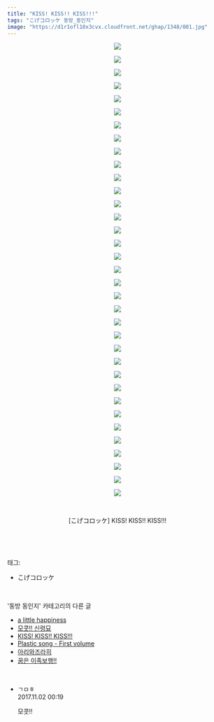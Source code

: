```yaml
---
title: "KISS! KISS!! KISS!!!"
tags: "こげコロッケ 동방_동인지"
image: "https://d1r1ofl10x3cvx.cloudfront.net/ghap/1348/001.jpg"
---
```

<div class="article">
<p style="text-align: center; clear: none; float: none;"><img src="{{ site.imgserver7 }}/ghap/1348/001.jpg"/></p>
<p style="text-align: center; clear: none; float: none;"><img src="{{ site.imgserver7 }}/ghap/1348/002.jpg"/></p>
<p style="text-align: center; clear: none; float: none;"><img src="{{ site.imgserver7 }}/ghap/1348/003.jpg"/></p>
<p style="text-align: center; clear: none; float: none;"><img src="{{ site.imgserver7 }}/ghap/1348/004.jpg"/></p>
<p style="text-align: center; clear: none; float: none;"><img src="{{ site.imgserver7 }}/ghap/1348/005.jpg"/></p>
<p style="text-align: center; clear: none; float: none;"><img src="{{ site.imgserver7 }}/ghap/1348/006.jpg"/></p>
<p style="text-align: center; clear: none; float: none;"><img src="{{ site.imgserver7 }}/ghap/1348/007.jpg"/></p>
<p style="text-align: center; clear: none; float: none;"><img src="{{ site.imgserver7 }}/ghap/1348/008.jpg"/></p>
<p style="text-align: center; clear: none; float: none;"><img src="{{ site.imgserver7 }}/ghap/1348/009.jpg"/></p>
<p style="text-align: center; clear: none; float: none;"><img src="{{ site.imgserver7 }}/ghap/1348/010.jpg"/></p>
<p style="text-align: center; clear: none; float: none;"><img src="{{ site.imgserver7 }}/ghap/1348/011.jpg"/></p>
<p style="text-align: center; clear: none; float: none;"><img src="{{ site.imgserver7 }}/ghap/1348/012.jpg"/></p>
<p style="text-align: center; clear: none; float: none;"><img src="{{ site.imgserver7 }}/ghap/1348/013.jpg"/></p>
<p style="text-align: center; clear: none; float: none;"><img src="{{ site.imgserver7 }}/ghap/1348/014.jpg"/></p>
<p style="text-align: center; clear: none; float: none;"><img src="{{ site.imgserver7 }}/ghap/1348/015.jpg"/></p>
<p style="text-align: center; clear: none; float: none;"><img src="{{ site.imgserver7 }}/ghap/1348/016.jpg"/></p>
<p style="text-align: center; clear: none; float: none;"><img src="{{ site.imgserver7 }}/ghap/1348/017.jpg"/></p>
<p style="text-align: center; clear: none; float: none;"><img src="{{ site.imgserver7 }}/ghap/1348/018.jpg"/></p>
<p style="text-align: center; clear: none; float: none;"><img src="{{ site.imgserver7 }}/ghap/1348/019.jpg"/></p>
<p style="text-align: center; clear: none; float: none;"><img src="{{ site.imgserver7 }}/ghap/1348/020.jpg"/></p>
<p style="text-align: center; clear: none; float: none;"><img src="{{ site.imgserver7 }}/ghap/1348/021.jpg"/></p>
<p style="text-align: center; clear: none; float: none;"><img src="{{ site.imgserver7 }}/ghap/1348/022.jpg"/></p>
<p style="text-align: center; clear: none; float: none;"><img src="{{ site.imgserver7 }}/ghap/1348/023.jpg"/></p>
<p style="text-align: center; clear: none; float: none;"><img src="{{ site.imgserver7 }}/ghap/1348/024.jpg"/></p>
<p style="text-align: center; clear: none; float: none;"><img src="{{ site.imgserver7 }}/ghap/1348/025.jpg"/></p>
<p style="text-align: center; clear: none; float: none;"><img src="{{ site.imgserver7 }}/ghap/1348/026.jpg"/></p>
<p style="text-align: center; clear: none; float: none;"><img src="{{ site.imgserver7 }}/ghap/1348/027.jpg"/></p>
<p style="text-align: center; clear: none; float: none;"><img src="{{ site.imgserver7 }}/ghap/1348/028.jpg"/></p>
<p style="text-align: center; clear: none; float: none;"><img src="{{ site.imgserver7 }}/ghap/1348/029.jpg"/></p>
<p style="text-align: center; clear: none; float: none;"><img src="{{ site.imgserver7 }}/ghap/1348/030.jpg"/></p>
<p style="text-align: center; clear: none; float: none;"><img src="{{ site.imgserver7 }}/ghap/1348/031.jpg"/></p>
<p style="text-align: center; clear: none; float: none;"><img src="{{ site.imgserver7 }}/ghap/1348/032.jpg"/></p>
<p style="text-align: center; clear: none; float: none;"><img src="{{ site.imgserver7 }}/ghap/1348/033.jpg"/></p>
<p style="text-align: center; clear: none; float: none;"><img src="{{ site.imgserver7 }}/ghap/1348/034.jpg"/></p>
<p style="text-align: center; clear: none; float: none;"><img src="{{ site.imgserver7 }}/ghap/1348/035.jpg"/></p>
<p style="text-align: center; clear: none; float: none;"><br/></p>
<p style="text-align: center; clear: none; float: none;">[こげコロッケ] KISS! KISS!! KISS!!!</p>
<p><br/></p>
</div><br/>
<div class="tagTrail">
<p>태그: </p>
<ul>
<li>こげコロッケ</li>
</ul>
</div><br/>
<div class="another">
<p>'동방 동인지' 카테고리의 다른 글</p>
<ul>
<li><a href="/ghap_1350">a little happiness</a></li>
<li><a href="/ghap_1349">모콧!! 신령묘</a></li>
<li><a href="/ghap_1348">KISS! KISS!! KISS!!!</a></li>
<li><a href="/ghap_1347">Plastic song - First volume</a></li>
<li><a href="/ghap_1346">아리와즈라히</a></li>
<li><a href="/ghap_1345">꿈은 이족보행!!</a></li>
</ul>
</div><br/>
<div class="cb_module cb_fluid">
<div class="cb_wrt cb_profile">
<div class="comment">
<ul>
<li class="cb_thumb_off" id="comment15120037">
<div class="cb_comment_area">
<div class="cb_info_area">
<div class="cb_section">
<span class="cb_nick_name">ㄱㅁㅎ</span>
</div>
<div class="cb_section">
<span class="cb_date">2017.11.02 00:19 </span>
</div>
</div>
<div class="cb_dsc_comment">
<p class="cb_dsc">
											모콧!!
										</p>
</div>
</div></li>
</ul>
</div>
</div><!-- commentList close -->
</div><br/>
